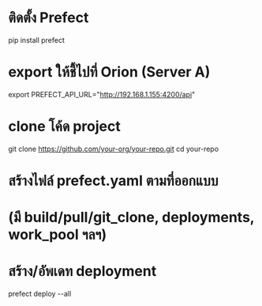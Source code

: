 # ติดตั้ง Prefect
pip install prefect

# export ให้ชี้ไปที่ Orion (Server A)
export PREFECT_API_URL="http://192.168.1.155:4200/api"

# clone โค้ด project
git clone https://github.com/your-org/your-repo.git
cd your-repo

# สร้างไฟล์ prefect.yaml ตามที่ออกแบบ
# (มี build/pull/git_clone, deployments, work_pool ฯลฯ)

# สร้าง/อัพเดท deployment
prefect deploy --all
